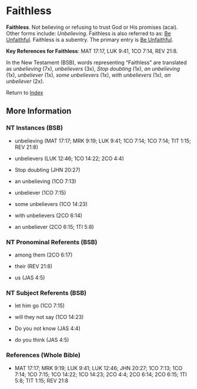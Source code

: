 # Faithless
**Faithless**. 
Not believing or refusing to trust God or His promises (acai). 
Other forms include: 
*Unbelieving*. 
Faithless is also referred to as: 
[Be Unfaithful](Unfaithful.md). 
Faithless is a subentry. The primary entry is 
[Be Unfaithful](Unfaithful.md). 


**Key References for Faithless**: 
MAT 17:17, LUK 9:41, 1CO 7:14, REV 21:8. 




In the New Testament (BSB), words representing “Faithless” are translated as 
*unbelieving* (7x), *unbelievers* (3x), *Stop doubting* (1x), *an unbelieving* (1x), *unbeliever* (1x), *some unbelievers* (1x), *with unbelievers* (1x), *an unbeliever* (2x). 


Return to [Index](00-Index.md)

## More Information

### NT Instances (BSB)

* unbelieving (MAT 17:17; MRK 9:19; LUK 9:41; 1CO 7:14; 1CO 7:14; TIT 1:15; REV 21:8)

* unbelievers (LUK 12:46; 1CO 14:22; 2CO 4:4)

* Stop doubting (JHN 20:27)

* an unbelieving (1CO 7:13)

* unbeliever (1CO 7:15)

* some unbelievers (1CO 14:23)

* with unbelievers (2CO 6:14)

* an unbeliever (2CO 6:15; 1TI 5:8)



### NT Pronominal Referents (BSB)

* among them (2CO 6:17)

* their (REV 21:8)

* us (JAS 4:5)



### NT Subject Referents (BSB)

* let him go (1CO 7:15)

* will they not say (1CO 14:23)

* Do you not know (JAS 4:4)

* do you think (JAS 4:5)



### References (Whole Bible)

* MAT 17:17; MRK 9:19; LUK 9:41; LUK 12:46; JHN 20:27; 1CO 7:13; 1CO 7:14; 1CO 7:15; 1CO 14:22; 1CO 14:23; 2CO 4:4; 2CO 6:14; 2CO 6:15; 1TI 5:8; TIT 1:15; REV 21:8



